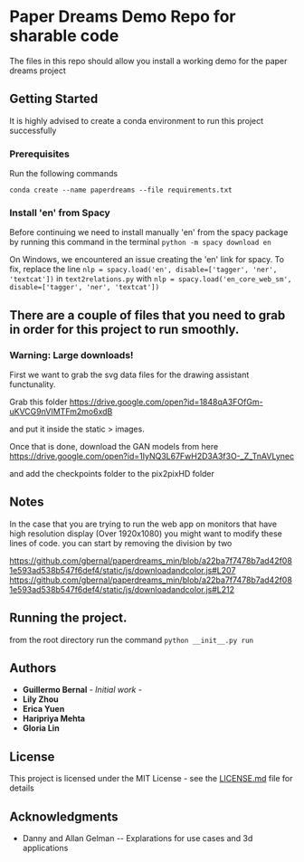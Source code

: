# Paper Dreams Demo Repo for sharable code

The files in this repo should allow you install a working demo for the paper dreams project
## Getting Started

It is highly advised to create a conda environment to run this project successfully 
### Prerequisites

Run the following commands 
```
conda create --name paperdreams --file requirements.txt
```
### Install 'en' from Spacy
Before continuing we need to install manually 'en' from the spacy package by running this command in the terminal
``python -m spacy download en``


On Windows, we encountered an issue creating the 'en' link for spacy. To fix, replace the line ```nlp = spacy.load('en', disable=['tagger', 'ner', 'textcat'])``` in ```text2relations.py``` with ```nlp = spacy.load('en_core_web_sm', disable=['tagger', 'ner', 'textcat'])```


## There are a couple of files that you need to grab in order for this project to run smoothly.

### Warning: Large downloads!

First we want to grab the svg data files for the drawing assistant functunality.

Grab this folder https://drive.google.com/open?id=1848qA3FOfGm-uKVCG9nVIMTFm2mo6xdB

and put it inside the static > images.

Once that is done, download the GAN models from here https://drive.google.com/open?id=1IyNQ3L67FwH2D3A3f3O-_Z_TnAVLynec

and add the checkpoints folder to the pix2pixHD folder


## Notes
In the case that you are trying to run the web app on monitors that have high resolution display 
(Over 1920x1080) you might want to modify these lines of code. you can start by removing the division by two

https://github.com/gbernal/paperdreams_min/blob/a22ba7f7478b7ad42f081e593ad538b547f6def4/static/js/downloadandcolor.js#L207
https://github.com/gbernal/paperdreams_min/blob/a22ba7f7478b7ad42f081e593ad538b547f6def4/static/js/downloadandcolor.js#L212

## Running the project.

from the root directory run the command `python __init__.py run`


## Authors

* **Guillermo Bernal** - *Initial work* - 
* **Lily Zhou**
* **Erica Yuen**
* **Haripriya Mehta**
* **Gloria Lin**

## License

This project is licensed under the MIT License - see the [LICENSE.md](LICENSE.md) file for details

## Acknowledgments

* Danny and Allan Gelman -- Explarations for use cases and 3d applications
